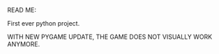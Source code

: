 READ ME:

First ever python project.

WITH NEW PYGAME UPDATE, THE GAME DOES NOT VISUALLY WORK ANYMORE.
